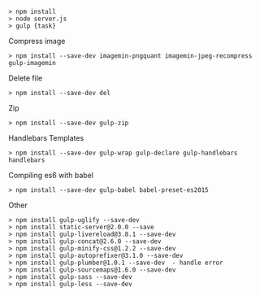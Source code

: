 
```
> npm install
> node server.js
> gulp {task}
```

Compress image

```
> npm install --save-dev imagemin-pngquant imagemin-jpeg-recompress gulp-imagemin
```

Delete file
```
> npm install --save-dev del
```
Zip
```
> npm install --save-dev gulp-zip
```
Handlebars Templates
```
> npm install --save-dev gulp-wrap gulp-declare gulp-handlebars handlebars
```
Compiling es6 with babel
```
> npm install --save-dev gulp-babel babel-preset-es2015
```
Other
```
> npm install gulp-uglify --save-dev
> npm install static-server@2.0.0 --save
> npm install gulp-livereload@3.8.1 --save-dev
> npm install gulp-concat@2.6.0 --save-dev 
> npm install gulp-minify-css@1.2.2 --save-dev
> npm install gulp-autoprefixer@3.1.0 --save-dev
> npm install gulp-plumber@1.0.1 --save-dev  - handle error
> npm install gulp-sourcemaps@1.6.0 --save-dev
> npm install gulp-sass --save-dev
> npm install gulp-less --save-dev
```

